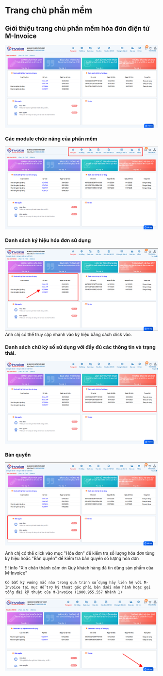 # **Trang chủ phần mềm**

## **Giới thiệu trang chủ phần mềm hóa đơn điện tử M-Invoice**

![Hình 1](../../assets/images/invoice1/1.0_dangNhap_3.png)
### Các module chức năng của phần mềm

![Hình 1](../../assets/images/invoice1/1.0_dashboard_1.png) 
### Danh sách ký hiệu hóa đơn sử dụng


![Hình 1](../../assets/images/invoice1/1.0_dashboard_2.png)
Anh chị có thể truy cập nhanh vào ký hiệu bằng cách click vào.

###  Danh sách chữ ký số sử dụng với đầy đủ các thông tin và trạng thái.

![Hình 1](../../assets/images/invoice1/1.0_dashboard_3.png)

### Bản quyền

![Hình 1](../../assets/images/invoice1/1.0_dashboard_4.png)

Anh chị có thể click vào mục "Hóa đơn" để kiểm tra số lượng hóa đơn từng ký hiệu hoặc "Bản quyền" để kiểm tra bản quyền số lượng hóa đơn

!!! info "Xin chân thành cảm ơn Quý khách hàng đã tin dùng sản phẩm của M-Invoice"

    Có bất kỳ vướng mắc nào trong quá trình sử dụng hãy liên hệ với M-Invoice tại mục Hỗ trợ kỹ thuật góc phải bên dưới màn hình hoặc gọi tổng đài kỹ thuật của M-Invoice (1900.955.557 Nhánh 1)


![Hình 5](../../assets/images/invoice1/1.0_suaTienBangTay_5.png)
